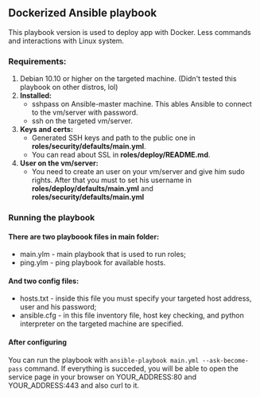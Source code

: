 ## Dockerized Ansible playbook

This playbook version is used to deploy app with Docker. Less commands and interactions with Linux system. 

### Requirements:

1. Debian 10.10 or higher on the targeted machine. (Didn't tested this playbook on other distros, lol)
2. <b> Installed:</b>
   * sshpass on Ansible-master machine. This ables Ansible to connect to the vm/server with password.
   * ssh on the targeted vm/server.
3. <b> Keys and certs:</b>
   * Generated SSH keys and path to the public one in <b>roles/security/defaults/main.yml</b>.
   * You can read about SSL in <b>roles/deploy/README.md</b>.
4. <b> User on the vm/server: </b>
   * You need to create an user on your vm/server and give him sudo rights. After that you must to set his username in <b>roles/deploy/defaults/main.yml</b> and <b>roles/security/defaults/main.yml</b>

### Running the playbook

#### There are two playboook files in main folder:
  * main.ylm - main playbook that is used to run roles;
  * ping.ylm - ping playbook for available hosts.
#### And two config files:
  * hosts.txt - inside this file you must specify your targeted host address, user and his password;
  * ansible.cfg - in this file inventory file, host key checking, and python interpreter on the targeted machine are specified.
#### After configuring
You can run the playbook with ```ansible-playbook main.yml --ask-become-pass``` command. If everything is succeded, 
you will be able to open the service page in your browser on YOUR_ADDRESS:80 and YOUR_ADDRESS:443 and also curl to it.
 
